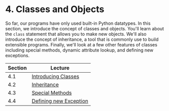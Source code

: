 # 4. Classes and Objects

So far, our programs have only used built-in Python datatypes.  In
this section, we introduce the concept of classes and objects.  You'll
learn about the `class` statement that allows you to make new objects.
We'll also introduce the concept of inheritance, a tool that is commonly
use to build extensible programs.  Finally, we'll look at a few other
features of classes including special methods, dynamic attribute lookup,
and defining new exceptions.

| Section | Lecture |
|-----|-----|
| 4.1  | [Introducing Classes](01_Class.md) |
| 4.2  | [Inheritance](02_Inheritance.md) |
| 4.3 | [Special Methods](03_Special_methods.md) |
| 4.4 | [Defining new Exception](04_Defining_exceptions.md) |
